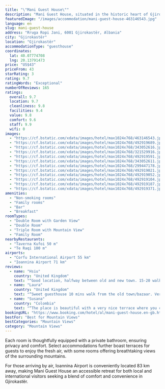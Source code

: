 ```yaml
---
title: "\"Mani Guest House\""
description: "Mani Guest House, situated in the historic heart of Gjirokastër, presents a serene garden and welcoming bar, making it a standout choice for travelers."
featuredImage: "/images/accommodation/mani-guest-house-463146543.jpg"
language: en
slug: mani-guest-house
address: "Rruga Ropi Jani, 6001 Gjirokastër, Albania"
city: "Gjirokastër"
location: "Gjirokastër"
accommodationType: "guesthouse"
coordinates:
  lat: 40.07774708
  lng: 20.13791473
price: "US$43"
priceFrom: 43
starRating: 3
rating: 9.7
ratingWords: "Exceptional"
numberOfReviews: 165
ratings:
  overall: 9.7
  location: 9.7
  cleanliness: 9.8
  facilities: 9.4
  value: 9.8
  comfort: 9.6
  staff: 9.9
  wifi: 0
images:
  - "https://cf.bstatic.com/xdata/images/hotel/max1024x768/463146543.jpg?k=c50ee6b4414072f769bd0512cbeca45cf2da1f8ccba84d1a4506ded850d0e367&o=&hp=1"
  - "https://cf.bstatic.com/xdata/images/hotel/max1024x768/492919689.jpg?k=328c87bdd223e09da6e70b78ddb8c1ecfcaf44c0859239eb0830d706dcd3ae85&o=&hp=1"
  - "https://cf.bstatic.com/xdata/images/hotel/max1024x768/343052616.jpg?k=4b53bff9fd210854828439e4ac563507a9b0f878eefac8bb4229a809b169e8c7&o=&hp=1"
  - "https://cf.bstatic.com/xdata/images/hotel/max1024x768/321529916.jpg?k=2abeceddf568e5cf098dbe725408111eb970a1c4b52f90e7abd51cd0509b7c10&o=&hp=1"
  - "https://cf.bstatic.com/xdata/images/hotel/max1024x768/492919591.jpg?k=6ea8684901f7fb5a76b3a9568c356d274f9b92e94b5defe7d8d3782e304aeb5e&o=&hp=1"
  - "https://cf.bstatic.com/xdata/images/hotel/max1024x768/343052611.jpg?k=ebd632db2f7484c80a1b98aa93d7da301e3af365c4849628fc6ccec0eb3fa4fc&o=&hp=1"
  - "https://cf.bstatic.com/xdata/images/hotel/max1024x768/299447178.jpg?k=09f97d2229080e3cf64526714076b3a4caa4fc40f2bf22cbfa361a4760b7af68&o=&hp=1"
  - "https://cf.bstatic.com/xdata/images/hotel/max1024x768/492919021.jpg?k=d586972524d29337d957ec76a52d1d863734d90ee26ad0146546962474a9768f&o=&hp=1"
  - "https://cf.bstatic.com/xdata/images/hotel/max1024x768/492919052.jpg?k=aa0b4701ceada46a6f9bbd1164bd4251d9f5ad6a2c485581ed78603c027bcd7d&o=&hp=1"
  - "https://cf.bstatic.com/xdata/images/hotel/max1024x768/492919104.jpg?k=7b658d62ae47e7afd6982260b2bab52394ad42a587b860cbd18287be5b0568a9&o=&hp=1"
  - "https://cf.bstatic.com/xdata/images/hotel/max1024x768/492919187.jpg?k=656d7b86395279754598be98301888d377b30bb6f01bdfb7d17d51b0975656b6&o=&hp=1"
  - "https://cf.bstatic.com/xdata/images/hotel/max1024x768/492919371.jpg?k=0b5d91da458fa750637537bcf46a9a24b77abb5b5b84b8c3934349f1d32d4920&o=&hp=1"
amenities:
  - "Non-smoking rooms"
  - "Family rooms"
  - "Bar"
  - "Breakfast"
roomTypes:
  - "Double Room with Garden View"
  - "Double Room"
  - "Triple Room with Mountain View"
  - "Family Room"
nearbyRestaurants:
  - "Taverna Kufoi 50 m"
  - "Te Raqi 100 m"
airports:
  - "Corfu International Airport 55 km"
  - "Ioannina Airport 71 km"
reviews:
  - name: "Hsiu"
    country: "United Kingdom"
    text: "“Good location, halfway between old and new town. 15-20 walk from the bus station. Owners are friendly and accommodating, they speak limited English but there was no problem with communication. They serve different traditional breakfast every...”"
  - name: "Laura"
    country: "United Kingdom"
    text: "“Sweet guesthouse 10 mins walk from the old town/bazaar. Very comfy bed and the family were so accommodating!! They made us an early breakfast as we were driving back to the ferry wish was so generous.”"
  - name: "Susana"
    country: "Colombia"
    text: "“The place is beautiful with a very nice terrace where you can see the city, the rooms are very cozy with everything you need!! The breakfast was a delicious traditional plate. And the attention is very nice, very gentle hosts, definitely recommend...”"
bookingURL: "https://www.booking.com/hotel/al/mani-guest-house.en-gb.html?aid=8035640"
bestFor: "Best for Mountain Views"
bestCategories: "Mountain Views"
category: "Mountain Views"
---
```


Each room is thoughtfully equipped with a private bathroom, ensuring privacy and comfort. Select accommodations further boast terraces for guests to enjoy the fresh air, with some rooms offering breathtaking views of the surrounding mountains.

For those arriving by air, Ioannina Airport is conveniently located 83 km away, making Mani Guest House an accessible retreat for both local and international visitors seeking a blend of comfort and convenience in Gjirokastër.